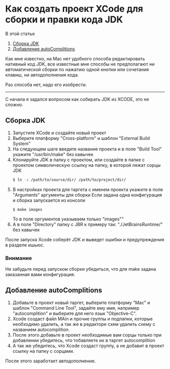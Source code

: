 #  Как создать проект XCode для сборки и правки кода JDK
В этой статье

1. [Сборка JDK](#Сборка-JDK)
1. [Добавление autoComplitions](#Добавление-autoComplitions)

Как мне известно, на Mac нет удобного способа редактировать нативный код JDK, все известные мне способы не предполагают ни автоматической сборки по нажатию одной кнопки или сочетания клавиш, ни автодополнения кода.

Раз способа нет, надо его изобрести.

---

С начала я задался вопросом как собирать JDK из XCODE, это не сложно.

## Сборка JDK

1. Запустите XCode и создайте новый проект
1. Выберите платформу "Cross-platform" и шаблон "External Build System"
1. На следующем шаге введите название проекта и в поле "Build Tool" укажите "/usr/bin/make" без кавычек
1. Клонируйте JDK в папку с проектом, или создайте в папке с проектом символическую ссылку на папку, в которой лежат сорцы JDK
    ```Bash
    $ ln -s /path/to/source/dir/ /path/to/project/dir/
    ```
1. В настройках проекта для таргета с именем проекта укажите в поле "Arguments" аргументы для сборки
    Если задана одна конфигурация и сборка запускается из консоли
    ```Bath
    $ make images
    ```
    То в поле оргументов указываем только "images""
1. А в поле "Directory" папку с JBR к примеру так: "./JetBrainsRuntime/" без кавычек

После запуска Xcode соберёт JDK и выведет ошибки и предупреждения в разделе ишьюс.

### Внимание

Не забудьте перед запуском сборки убедиться, что для make задана заказанная вами конфигурация.

## Добавление autoComplitions

1. Добавьте в проект новый таргет, выберите платформу "Mac" и шаблон "Command Line Tool", задайте ему имя, например "autocomplition" и выберите для него язык "Objective-C".
1. Xcode создаст файл MAin и прочие группы и подпапки, которые необходимо удалить, а так же в редакторе схем удалить схему с названием autocomplition.
1. После этого добавьте в проект необходимые вам сорцы только при добавлении убедитесь, что тобавляете их в таргет autocomplition
1. А так же убедитесь, что Xcode создаст группу, а не добавит в проект ссылку на папку с сорцами.

После этого заработает автодополнение.
